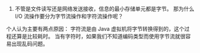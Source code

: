 1. 不管是文件读写还是网络发送接收，信息的最小存储单元都是字节。 那为什么 I/O 流操作要分为字节流操作和字符流操作呢？

个人认为主要有两点原因：
字符流是由 Java 虚拟机将字节转换得到的，这个过程还算是比较耗时。
当有字符时，如果我们不知道编码类型而使用字节流就很容易出现乱码问题。


